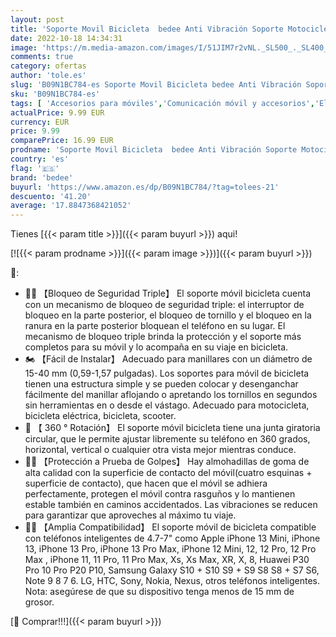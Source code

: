 ```yaml
---
layout: post
title: 'Soporte Movil Bicicleta  bedee Anti Vibración Soporte Motocicleta  Rotación 360° Soporte Manillar para iPhone 13  12 Pro MAX  11 Pro  XS MAX  XR  Samsung S10 S9 S8  Huawei  4.7-7.0" Smartphones'
date: 2022-10-18 14:34:31
image: 'https://m.media-amazon.com/images/I/51JIM7r2vNL._SL500_._SL400_.jpg'
comments: true
category: ofertas
author: 'tole.es'
slug: 'B09N1BC784-es Soporte Movil Bicicleta bedee Anti Vibración Soporte...'
sku: 'B09N1BC784-es'
tags: [ 'Accesorios para móviles','Comunicación móvil y accesorios','Electrónica','Monturas para teléfonos móviles','Soportes de manillar para teléfonos móviles','bedee','iphone','🇪🇸', ]
actualPrice: 9.99 EUR
currency: EUR
price: 9.99
comparePrice: 16.99 EUR
prodname: 'Soporte Movil Bicicleta  bedee Anti Vibración Soporte Motocicleta  Rotación 360° Soporte Manillar para iPhone 13  12 Pro MAX  11 Pro  XS MAX  XR  Samsung S10 S9 S8  Huawei  4.7-7.0" Smartphones'
country: 'es'
flag: '🇪🇸'
brand: 'bedee'
buyurl: 'https://www.amazon.es/dp/B09N1BC784/?tag=tolees-21'
descuento: '41.20'
average: '17.8847368421052'
---
```


Tienes [{{< param title >}}]({{< param buyurl >}}) aqui!

[![{{< param prodname >}}]({{< param image >}})]({{< param buyurl >}})

🔎:

- 🚴🏻 【Bloqueo de Seguridad Triple】 El soporte móvil bicicleta cuenta con un mecanismo de bloqueo de seguridad triple: el interruptor de bloqueo en la parte posterior, el bloqueo de tornillo y el bloqueo en la ranura en la parte posterior bloquean el teléfono en su lugar. El mecanismo de bloqueo triple brinda la protección y el soporte más completos para su móvil y lo acompaña en su viaje en bicicleta.
- 🏍️ 【Fácil de Instalar】 Adecuado para manillares con un diámetro de 15-40 mm (0,59-1,57 pulgadas). Los soportes para móvil de bicicleta tienen una estructura simple y se pueden colocar y desenganchar fácilmente del manillar aflojando o apretando los tornillos en segundos sin herramientas en o desde el vástago. Adecuado para motocicleta, bicicleta eléctrica, bicicleta, scooter.
- 🛵 【 360 ​​° Rotación】 El soporte móvil bicicleta tiene una junta giratoria circular, que le permite ajustar libremente su teléfono en 360 grados, horizontal, vertical o cualquier otra vista mejor mientras conduce.
- 🚵‍♀️ 【Protección a Prueba de Golpes】 Hay almohadillas de goma de alta calidad con la superficie de contacto del móvil(cuatro esquinas + superficie de contacto), que hacen que el móvil se adhiera perfectamente, protegen el móvil contra rasguños y lo mantienen estable también en caminos accidentados. Las vibraciones se reducen para garantizar que aproveches al máximo tu viaje.
- 🚴‍♀️ 【Amplia Compatibilidad】 El soporte móvil de bicicleta compatible con teléfonos inteligentes de 4.7-7" como Apple iPhone 13 Mini, iPhone 13, iPhone 13 Pro, iPhone 13 Pro Max, iPhone 12 Mini, 12, 12 Pro, 12 Pro Max , iPhone 11, 11 Pro, 11 Pro Max, Xs, Xs Max, XR, X, 8, Huawei P30 Pro 10 Pro P20 P10, Samsung Galaxy S10 + S10 S9 + S9 S8 S8 + S7 S6, Note 9 8 7 6. LG, HTC, Sony, Nokia, Nexus, otros teléfonos inteligentes. Nota: asegúrese de que su dispositivo tenga menos de 15 mm de grosor.

[🛒 Comprar!!!]({{< param buyurl >}})
